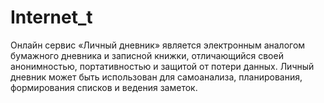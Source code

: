 # Internet_t
Онлайн сервис «Личный дневник» является электронным аналогом бумажного дневника и записной книжки, отличающийся своей анонимностью, портативностью и защитой от потери данных. Личный дневник может быть использован для самоанализа, планирования, формирования списков и ведения заметок.
